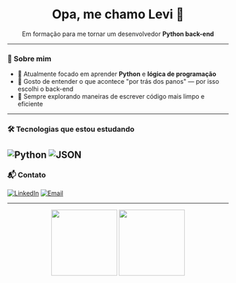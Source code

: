 <h1 align="center">Opa, me chamo Levi 👋</h1>

<p align="center">Em formação para me tornar um desenvolvedor <strong>Python back-end</strong></p>

---

### 🧠 Sobre mim

- 📘 Atualmente focado em aprender **Python** e **lógica de programação**
- 🧪 Gosto de entender o que acontece "por trás dos panos" — por isso escolhi o back-end
- 🚀 Sempre explorando maneiras de escrever código mais limpo e eficiente

---

### 🛠️ Tecnologias que estou estudando

![Python](https://img.shields.io/badge/-Python-3776AB?style=for-the-badge&logo=python&logoColor=white)
![JSON](https://img.shields.io/badge/-JSON-000000?style=for-the-badge&logo=json&logoColor=white)
---


### 📬 Contato

[![LinkedIn](https://img.shields.io/badge/-LinkedIn-0A66C2?style=for-the-badge&logo=linkedin&logoColor=white)](https://www.linkedin.com/in/marcos-levi-459169364/)
[![Email](https://img.shields.io/badge/-Email-red?style=for-the-badge&logo=gmail&logoColor=white)](mailto:levimarcos911@gmail.com)

---

<p align="center">
  <img src="https://github-readme-stats.vercel.app/api?username=MarcosLMS17&show_icons=true&theme=github_dark" height="150em" />
  <img src="https://github-readme-stats.vercel.app/api/top-langs/?username=MarcosLMS17&layout=compact&theme=github_dark" height="150em" />
</p>
